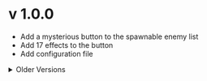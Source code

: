 # v 1.0.0

- Add a mysterious button to the spawnable enemy list
- Add 17 effects to the button
- Add configuration file

<details>
  <summary>Older Versions</summary>
</details>